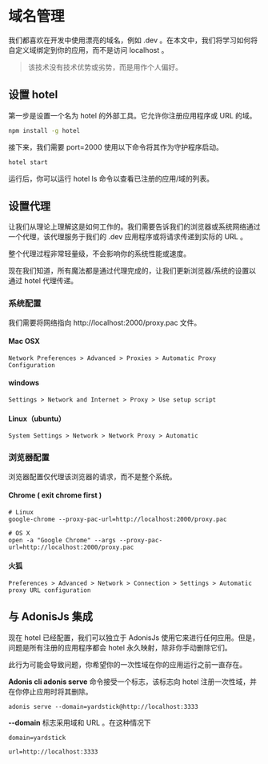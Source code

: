 # 域名管理
我们都喜欢在开发中使用漂亮的域名，例如 .dev 。在本文中，我们将学习如何将自定义域绑定到你的应用，而不是访问 localhost 。

> 该技术没有技术优势或劣势，而是用作个人偏好。
## 设置 hotel
第一步是设置一个名为 hotel 的外部工具。它允许你注册应用程序或 URL 的域。
```bash
npm install -g hotel
```
接下来，我们需要 port=2000 使用以下命令将其作为守护程序启动。
```bash
hotel start
```
运行后，你可以运行 hotel ls 命令以查看已注册的应用/域的列表。

## 设置代理
让我们从理论上理解这是如何工作的。我们需要告诉我们的浏览器或系统网络通过一个代理，该代理服务于我们的 .dev 应用程序或将请求传递到实际的 URL 。

整个代理过程非常轻量级，不会影响你的系统性能或速度。

现在我们知道，所有魔法都是通过代理完成的，让我们更新浏览器/系统的设置以通过 hotel 代理传递。

### 系统配置
我们需要将网络指向 http://localhost:2000/proxy.pac 文件。

#### Mac OSX
```
Network Preferences > Advanced > Proxies > Automatic Proxy Configuration
```
#### windows
```
Settings > Network and Internet > Proxy > Use setup script
```
#### Linux（ubuntu）
```
System Settings > Network > Network Proxy > Automatic
```
### 浏览器配置
浏览器配置仅代理该浏览器的请求，而不是整个系统。

#### Chrome ( exit chrome first )
```
# Linux
google-chrome --proxy-pac-url=http://localhost:2000/proxy.pac

# OS X
open -a "Google Chrome" --args --proxy-pac-url=http://localhost:2000/proxy.pac
```
#### 火狐
```
Preferences > Advanced > Network > Connection > Settings > Automatic proxy URL configuration
```
## 与 AdonisJs 集成
现在 hotel 已经配置，我们可以独立于 AdonisJs 使用它来进行任何应用。但是，问题是所有注册的应用程序都会 hotel 永久映射，除非你手动删除它们。

此行为可能会导致问题，你希望你的一次性域在你的应用运行之前一直存在。

**Adonis cli adonis serve** 命令接受一个标志，该标志向 hotel 注册一次性域，并在你停止应用时将其删除。
```
adonis serve --domain=yardstick@http://localhost:3333
```
**--domain** 标志采用域和 URL 。在这种情况下
```
domain=yardstick

url=http://localhost:3333
```
